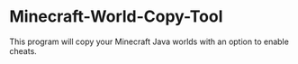 # Minecraft-World-Copy-Tool
This program will copy your Minecraft Java worlds with an option to enable cheats.
